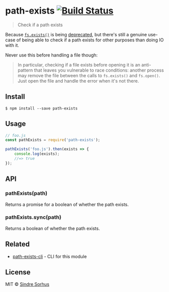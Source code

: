 # path-exists [![Build Status](https://travis-ci.org/sindresorhus/path-exists.svg?branch=master)](https://travis-ci.org/sindresorhus/path-exists)

> Check if a path exists

Because [`fs.exists()`](https://nodejs.org/api/fs.html#fs_fs_exists_path_callback) is
being [deprecated](https://github.com/iojs/io.js/issues/103), but there's still a genuine use-case
of being able to check if a path exists for other purposes than doing IO with it.

Never use this before handling a file though:

> In particular, checking if a file exists before opening it is an anti-pattern that leaves you
> vulnerable to race conditions: another process may remove the file between the calls to
`fs.exists()` and `fs.open()`. Just open the file and handle the error when it's not there.

## Install

```
$ npm install --save path-exists
```

## Usage

```js
// foo.js
const pathExists = require('path-exists');

pathExists('foo.js').then(exists => {
	console.log(exists);
	//=> true
});
```

## API

### pathExists(path)

Returns a promise for a boolean of whether the path exists.

### pathExists.sync(path)

Returns a boolean of whether the path exists.

## Related

- [path-exists-cli](https://github.com/sindresorhus/path-exists-cli) - CLI for this module

## License

MIT © [Sindre Sorhus](https://sindresorhus.com)
